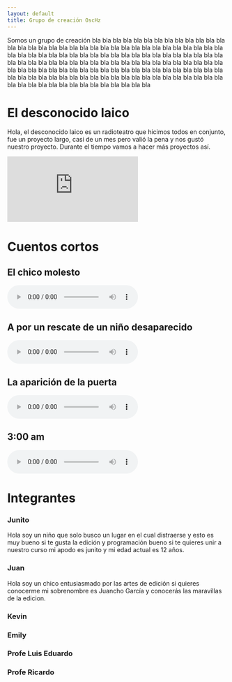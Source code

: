 ```yaml
---
layout: default
title: Grupo de creación OscHz
---
```


Somos un grupo de creación bla bla bla bla bla bla bla bla bla bla bla bla bla bla bla bla bla bla bla bla bla bla bla bla bla bla bla bla bla bla bla bla bla bla bla bla bla bla bla bla bla bla bla bla bla bla bla bla bla bla bla bla bla bla bla bla bla bla bla bla bla bla bla bla bla bla bla bla bla bla bla bla bla bla bla bla bla bla bla bla bla bla bla bla bla bla bla bla bla bla bla bla bla bla bla bla bla bla bla bla bla bla bla bla bla bla bla bla bla bla bla bla bla bla bla bla bla bla bla bla bla bla bla bla bla bla bla bla bla bla bla bla


# El desconocido laico

  Hola, el desconocido laico es un radioteatro que hicimos todos en conjunto, fue un proyecto largo, casi de un mes pero valió la pena y nos gustó nuestro proyecto. Durante el tiempo vamos a hacer más proyectos así. 

<div class="video">
    <iframe src="https://www.youtube.com/embed/KngGlpc4kBI" frameborder="0" allow="accelerometer; autoplay; clipboard-write; encrypted-media; gyroscope; picture-in-picture" allowfullscreen></iframe>
</div>

# Cuentos cortos

## El chico molesto

<audio controls preload="metadata" style=" width:300px;">
    <source src="assets/Cuento1.mp3" type="audio/mpeg">
        Your browser does not support the audio element.
    </audio><br />

## A por un rescate de un niño desaparecido

<audio controls preload="metadata" style=" width:300px;">
    <source src="assets/Cuento1.mp3" type="audio/mpeg">
        Your browser does not support the audio element.
    </audio><br />

## La aparición de la puerta

<audio controls preload="metadata" style=" width:300px;">
    <source src="assets/Cuento1.mp3" type="audio/mpeg">
        Your browser does not support the audio element.
    </audio><br />

## 3:00 am

<audio controls preload="metadata" style=" width:300px;">
    <source src="assets/Cuento1.mp3" type="audio/mpeg">
        Your browser does not support the audio element.
    </audio><br />


# Integrantes

### Junito

Hola soy un niño que solo busco un lugar en el cual distraerse y esto es muy bueno si te gusta la edición y programación bueno si te quieres unir a nuestro curso mi apodo es junito y mi edad actual es 12 años.

### Juan

Hola soy un chico entusiasmado por las artes de edición si quieres conocerme mi sobrenombre es Juancho García y conocerás las maravillas de la edicion.

### Kevin


### Emily


### Profe Luis Eduardo


### Profe Ricardo

